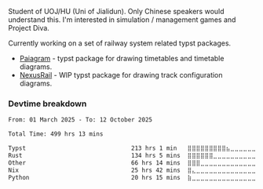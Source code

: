 Student of UOJ/HU (Uni of Jialidun). Only Chinese speakers would understand this.
I'm interested in simulation / management games and Project Diva.

Currently working on a set of railway system related typst packages.

- [Paiagram](https://github.com/wensimehrp/paiagram) - typst package for drawing timetables and timetable diagrams.
- [NexusRail](https://github.com/wensimehrp/nexusrail) - WIP typst package for drawing track configuration diagrams.

### Devtime breakdown

<!--START_SECTION:waka-->

```txt
From: 01 March 2025 - To: 12 October 2025

Total Time: 499 hrs 13 mins

Typst                              213 hrs 1 min   ⣿⣿⣿⣿⣿⣿⣿⣿⣿⣦⣀⣀⣀⣀⣀⣀⣀⣀⣀⣀⣀⣀⣀⣀⣀   37.67 %
Rust                               134 hrs 5 mins  ⣿⣿⣿⣿⣿⣿⣀⣀⣀⣀⣀⣀⣀⣀⣀⣀⣀⣀⣀⣀⣀⣀⣀⣀⣀   23.71 %
Other                              66 hrs 14 mins  ⣿⣿⣿⣀⣀⣀⣀⣀⣀⣀⣀⣀⣀⣀⣀⣀⣀⣀⣀⣀⣀⣀⣀⣀⣀   11.72 %
Nix                                25 hrs 42 mins  ⣿⣄⣀⣀⣀⣀⣀⣀⣀⣀⣀⣀⣀⣀⣀⣀⣀⣀⣀⣀⣀⣀⣀⣀⣀   04.55 %
Python                             20 hrs 15 mins  ⣷⣀⣀⣀⣀⣀⣀⣀⣀⣀⣀⣀⣀⣀⣀⣀⣀⣀⣀⣀⣀⣀⣀⣀⣀   03.58 %
```

<!--END_SECTION:waka-->
